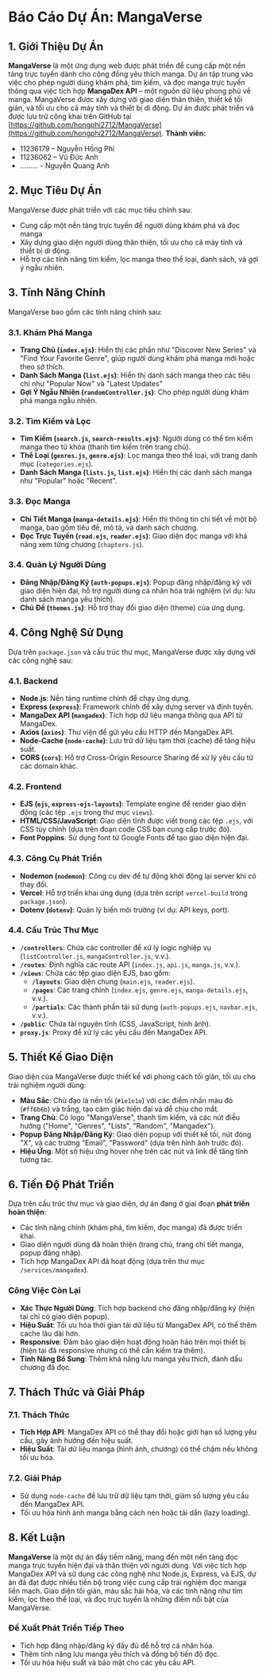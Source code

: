 # Báo Cáo Dự Án: MangaVerse

## 1. Giới Thiệu Dự Án
**MangaVerse** là một ứng dụng web được phát triển để cung cấp một nền tảng trực tuyến dành cho cộng đồng yêu thích manga. Dự án tập trung vào việc cho phép người dùng khám phá, tìm kiếm, và đọc manga trực tuyến thông qua việc tích hợp **MangaDex API** – một nguồn dữ liệu phong phú về manga. MangaVerse được xây dựng với giao diện thân thiện, thiết kế tối giản, và tối ưu cho cả máy tính và thiết bị di động. Dự án được phát triển và được lưu trữ công khai trên GitHub tại [https://github.com/hongphi2712/MangaVerse](https://github.com/hongphi2712/MangaVerse).
**Thành viên:**
- 11236179 – Nguyễn Hồng Phi  
- 11236062 – Vũ Đức Anh
- ......... - Nguyễn Quang Anh

## 2. Mục Tiêu Dự Án
MangaVerse được phát triển với các mục tiêu chính sau:
- Cung cấp một nền tảng trực tuyến để người dùng khám phá và đọc manga
- Xây dựng giao diện người dùng thân thiện, tối ưu cho cả máy tính và thiết bị di động.
- Hỗ trợ các tính năng tìm kiếm, lọc manga theo thể loại, danh sách, và gợi ý ngẫu nhiên.

## 3. Tính Năng Chính
MangaVerse bao gồm các tính năng chính sau:
### 3.1. Khám Phá Manga
- **Trang Chủ (`index.ejs`)**: Hiển thị các phần như "Discover New Series" và "Find Your Favorite Genre", giúp người dùng khám phá manga mới hoặc theo sở thích.
- **Danh Sách Manga (`list.ejs`)**: Hiển thị danh sách manga theo các tiêu chí như "Popular Now" và "Latest Updates"
- **Gợi Ý Ngẫu Nhiên (`randomController.js`)**: Cho phép người dùng khám phá manga ngẫu nhiên.

### 3.2. Tìm Kiếm và Lọc
- **Tìm Kiếm (`search.js`, `search-results.ejs`)**: Người dùng có thể tìm kiếm manga theo từ khóa (thanh tìm kiếm trên trang chủ).
- **Thể Loại (`genres.js`, `genre.ejs`)**: Lọc manga theo thể loại, với trang danh mục (`categories.ejs`).
- **Danh Sách Manga (`lists.js`, `list.ejs`)**: Hiển thị các danh sách manga như "Popular" hoặc "Recent".

### 3.3. Đọc Manga
- **Chi Tiết Manga (`manga-details.ejs`)**: Hiển thị thông tin chi tiết về một bộ manga, bao gồm tiêu đề, mô tả, và danh sách chương.
- **Đọc Trực Tuyến (`read.ejs`, `reader.ejs`)**: Giao diện đọc manga với khả năng xem từng chương (`chapters.js`).

### 3.4. Quản Lý Người Dùng
- **Đăng Nhập/Đăng Ký (`auth-popups.ejs`)**: Popup đăng nhập/đăng ký với giao diện hiện đại, hỗ trợ người dùng cá nhân hóa trải nghiệm (ví dụ: lưu danh sách manga yêu thích).
- **Chủ Đề (`themes.js`)**: Hỗ trợ thay đổi giao diện (theme) của ứng dụng.

## 4. Công Nghệ Sử Dụng
Dựa trên `package.json` và cấu trúc thư mục, MangaVerse được xây dựng với các công nghệ sau:

### 4.1. Backend
- **Node.js**: Nền tảng runtime chính để chạy ứng dụng.
- **Express (`express`)**: Framework chính để xây dựng server và định tuyến.
- **MangaDex API (`mangadex`)**: Tích hợp dữ liệu manga thông qua API từ MangaDex.
- **Axios (`axios`)**: Thư viện để gửi yêu cầu HTTP đến MangaDex API.
- **Node-Cache (`node-cache`)**: Lưu trữ dữ liệu tạm thời (cache) để tăng hiệu suất.
- **CORS (`cors`)**: Hỗ trợ Cross-Origin Resource Sharing để xử lý yêu cầu từ các domain khác.

### 4.2. Frontend
- **EJS (`ejs`, `express-ejs-layouts`)**: Template engine để render giao diện động (các tệp `.ejs` trong thư mục `views`).
- **HTML/CSS/JavaScript**: Giao diện tĩnh được viết trong các tệp `.ejs`, với CSS tùy chỉnh (dựa trên đoạn code CSS bạn cung cấp trước đó).
- **Font Poppins**: Sử dụng font từ Google Fonts để tạo giao diện hiện đại.

### 4.3. Công Cụ Phát Triển
- **Nodemon (`nodemon`)**: Công cụ dev để tự động khởi động lại server khi có thay đổi.
- **Vercel**: Hỗ trợ triển khai ứng dụng (dựa trên script `vercel-build` trong `package.json`).
- **Dotenv (`dotenv`)**: Quản lý biến môi trường (ví dụ: API keys, port).

### 4.4. Cấu Trúc Thư Mục
- **`/controllers`**: Chứa các controller để xử lý logic nghiệp vụ (`listController.js`, `mangaController.js`, v.v.).
- **`/routes`**: Định nghĩa các route API (`index.js`, `api.js`, `manga.js`, v.v.).
- **`/views`**: Chứa các tệp giao diện EJS, bao gồm:
  - **`/layouts`**: Giao diện chung (`main.ejs`, `reader.ejs`).
  - **`/pages`**: Các trang chính (`index.ejs`, `genre.ejs`, `manga-details.ejs`, v.v.).
  - **`/partials`**: Các thành phần tái sử dụng (`auth-popups.ejs`, `navbar.ejs`, v.v.).
- **`/public`**: Chứa tài nguyên tĩnh (CSS, JavaScript, hình ảnh).
- **`proxy.js`**: Proxy để xử lý các yêu cầu đến MangaDex API.

## 5. Thiết Kế Giao Diện
Giao diện của MangaVerse được thiết kế với phong cách tối giản, tối ưu cho trải nghiệm người dùng:
- **Màu Sắc**: Chủ đạo là nền tối (`#1e1e1e`) với các điểm nhấn màu đỏ (`#ff6b6b`) và trắng, tạo cảm giác hiện đại và dễ chịu cho mắt.
- **Trang Chủ**: Có logo "MangaVerse", thanh tìm kiếm, và các nút điều hướng ("Home", "Genres", "Lists", "Random", "Mangadex").
- **Popup Đăng Nhập/Đăng Ký**: Giao diện popup với thiết kế tối, nút đóng "X", và các trường "Email", "Password" (dựa trên hình ảnh trước đó).
- **Hiệu Ứng**: Một số hiệu ứng hover nhẹ trên các nút và link để tăng tính tương tác.

## 6. Tiến Độ Phát Triển
Dựa trên cấu trúc thư mục và giao diện, dự án đang ở giai đoạn **phát triển hoàn thiện**:
- Các tính năng chính (khám phá, tìm kiếm, đọc manga) đã được triển khai.
- Giao diện người dùng đã hoàn thiện (trang chủ, trang chi tiết manga, popup đăng nhập).
- Tích hợp MangaDex API đã hoạt động (dựa trên thư mục `/services/mangadex`).

### Công Việc Còn Lại
- **Xác Thực Người Dùng**: Tích hợp backend cho đăng nhập/đăng ký (hiện tại chỉ có giao diện popup).
- **Hiệu Suất**: Tối ưu hóa thời gian tải dữ liệu từ MangaDex API, có thể thêm cache lâu dài hơn.
- **Responsive**: Đảm bảo giao diện hoạt động hoàn hảo trên mọi thiết bị (hiện tại đã responsive nhưng có thể cần kiểm tra thêm).
- **Tính Năng Bổ Sung**: Thêm khả năng lưu manga yêu thích, đánh dấu chương đã đọc.

## 7. Thách Thức và Giải Pháp
### 7.1. Thách Thức
- **Tích Hợp API**: MangaDex API có thể thay đổi hoặc giới hạn số lượng yêu cầu, gây ảnh hưởng đến hiệu suất.
- **Hiệu Suất**: Tải dữ liệu manga (hình ảnh, chương) có thể chậm nếu không tối ưu hóa.

### 7.2. Giải Pháp
- Sử dụng `node-cache` để lưu trữ dữ liệu tạm thời, giảm số lượng yêu cầu đến MangaDex API.
- Tối ưu hóa hình ảnh manga bằng cách nén hoặc tải dần (lazy loading).

## 8. Kết Luận
**MangaVerse** là một dự án đầy tiềm năng, mang đến một nền tảng đọc manga trực tuyến hiện đại và thân thiện với người dùng. Với việc tích hợp MangaDex API và sử dụng các công nghệ như Node.js, Express, và EJS, dự án đã đạt được nhiều tiến bộ trong việc cung cấp trải nghiệm đọc manga liền mạch. Giao diện tối giản, màu sắc hài hòa, và các tính năng như tìm kiếm, lọc theo thể loại, và đọc trực tuyến là những điểm nổi bật của MangaVerse.

### Đề Xuất Phát Triển Tiếp Theo
- Tích hợp đăng nhập/đăng ký đầy đủ để hỗ trợ cá nhân hóa.
- Thêm tính năng lưu manga yêu thích và đồng bộ tiến độ đọc.
- Tối ưu hóa hiệu suất và bảo mật cho các yêu cầu API.
